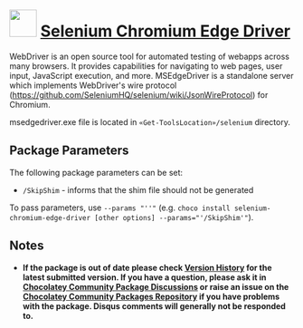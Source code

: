 # <img src="" width="48" height="48"/> [Selenium Chromium Edge Driver](https://chocolatey.org/packages/selenium-chromium-edge-driver)

WebDriver is an open source tool for automated testing of webapps across many browsers. It provides capabilities for navigating to web pages, user input, JavaScript execution, and more. MSEdgeDriver is a standalone server which implements WebDriver's wire protocol (https://github.com/SeleniumHQ/selenium/wiki/JsonWireProtocol) for Chromium.

msedgedriver.exe file is located in `«Get-ToolsLocation»/selenium` directory.

## Package Parameters

The following package parameters can be set:

* `/SkipShim` - informs that the shim file should not be generated

To pass parameters, use `--params "''"` (e.g. `choco install selenium-chromium-edge-driver [other options] --params="'/SkipShim'"`).

## Notes

- **If the package is out of date please check [Version History](#versionhistory) for the latest submitted version. If you have a question, please ask it in [Chocolatey Community Package Discussions](https://github.com/chocolatey-community/chocolatey-packages/discussions) or raise an issue on the [Chocolatey Community Packages Repository](https://github.com/chocolatey-community/chocolatey-packages/issues) if you have problems with the package. Disqus comments will generally not be responded to.**
